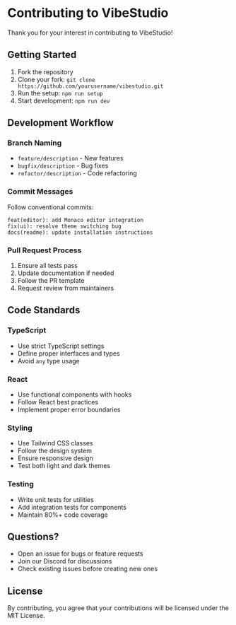 # Contributing to VibeStudio

Thank you for your interest in contributing to VibeStudio! 

## Getting Started

1. Fork the repository
2. Clone your fork: `git clone https://github.com/yourusername/vibestudio.git`
3. Run the setup: `npm run setup`
4. Start development: `npm run dev`

## Development Workflow

### Branch Naming
- `feature/description` - New features
- `bugfix/description` - Bug fixes  
- `refactor/description` - Code refactoring

### Commit Messages
Follow conventional commits:
```
feat(editor): add Monaco editor integration
fix(ui): resolve theme switching bug
docs(readme): update installation instructions
```

### Pull Request Process
1. Ensure all tests pass
2. Update documentation if needed
3. Follow the PR template
4. Request review from maintainers

## Code Standards

### TypeScript
- Use strict TypeScript settings
- Define proper interfaces and types
- Avoid `any` type usage

### React
- Use functional components with hooks
- Follow React best practices
- Implement proper error boundaries

### Styling
- Use Tailwind CSS classes
- Follow the design system
- Ensure responsive design
- Test both light and dark themes

### Testing
- Write unit tests for utilities
- Add integration tests for components
- Maintain 80%+ code coverage

## Questions?

- Open an issue for bugs or feature requests
- Join our Discord for discussions
- Check existing issues before creating new ones

## License

By contributing, you agree that your contributions will be licensed under the MIT License.
